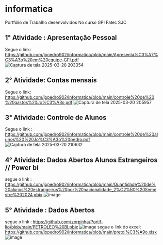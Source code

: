 # informatica
Portfólio de Trabalho desenvolvidos No curso GPI Fatec SJC
## 1° Atividade : Apresentação Pessoal
Segue o link: https://github.com/jopedro902/informatica/blob/main/Apresenta%C3%A7%C3%A3o%20em%20equipe-GPI.pdf
![Captura de tela 2025-03-20 203354](https://github.com/user-attachments/assets/c488a7bd-ac2e-44f0-9479-f4ba0ecc559d)
## 2° Atividade: Contas mensais 
Segue o link: https://github.com/jopedro902/informatica/blob/main/controle%20de%20%20gastos%20Jo%C3%A3o.pdf
![Captura de tela 2025-03-20 205957](https://github.com/user-attachments/assets/9d0dfe9a-4d2e-4e88-8170-78e88c4034ce)
## 3° Atividade: Controle de Alunos
Segue o link : https://github.com/jopedro902/informatica/blob/main/controle%20de%20alunos%20%20Jo%C3%A3o%20pedro.pdf
![Captura de tela 2025-03-20 210632](https://github.com/user-attachments/assets/7b4ddfc6-0763-4a6a-9a40-32324d1fc2b3)
## 4° Atividade: Dados Abertos Alunos Estrangeiros // Power bi 
segue o link : https://github.com/jopedro902/informatica/blob/main/Quantidade%20de%20alunos%20estrangeiros%20por%20nacionalidade_2%C2%B0%20Semestre%202024.pbix
![image](https://github.com/user-attachments/assets/23101a0e-6436-4edd-b1b7-664e4ec7bb16)
## 5° Atividade : Dados Abertos 
segue o link : https://github.com/zorpinha/Portif-lio/blob/main/PETROLEO%20BI.pbix
![image](https://github.com/user-attachments/assets/6be45ed1-d5e0-491f-9ff8-3c0ef4fcd5e0)
segue o link do excel: https://github.com/jopedro902/informatica/blob/main/pretol%C3%A9o.xlsx
![image](https://github.com/user-attachments/assets/58fb704a-d5ad-49b1-9905-85ed7e87eb3b)


